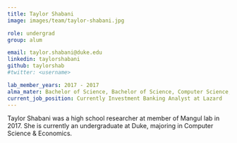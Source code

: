 ```yaml
---
title: Taylor Shabani
image: images/team/taylor-shabani.jpg

role: undergrad
group: alum

email: taylor.shabani@duke.edu
linkedin: taylorshabani
github: taylorshab
#twitter: <username>

lab_member_years: 2017 - 2017
alma_mater: Bachelor of Science, Bachelor of Science, Computer Science, Minors in Economics and Middle Eastern Studies, Duke University
current_job_position: Currently Investment Banking Analyst at Lazard
---
```


Taylor Shabani was a high school researcher at member of Mangul lab in 2017.
She is currently an undergraduate at Duke, majoring in Computer Science & Economics.

